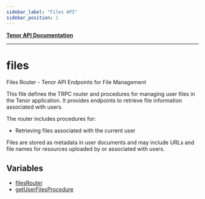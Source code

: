 ```yaml
---
sidebar_label: "Files API"
sidebar_position: 1
---
```


[**Tenor API Documentation**](../README.md)

***

# files

Files Router - Tenor API Endpoints for File Management

This file defines the TRPC router and procedures for managing user files in the Tenor application.
It provides endpoints to retrieve file information associated with users.

The router includes procedures for:
- Retrieving files associated with the current user

Files are stored as metadata in user documents and may include URLs and file names
for resources uploaded by or associated with users.

## Variables

- [filesRouter](variables/filesRouter.md)
- [getUserFilesProcedure](variables/getUserFilesProcedure.md)
